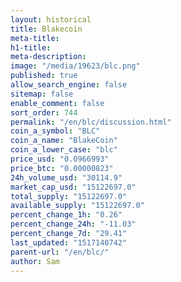 ```yaml
---
layout: historical
title: Blakecoin
meta-title: 
h1-title: 
meta-description: 
image: "/media/19623/blc.png"
published: true
allow_search_engine: false
sitemap: false
enable_comment: false
sort_order: 744
permalink: "/en/blc/discussion.html"
coin_a_symbol: "BLC"
coin_a_name: "BlakeCoin"
coin_a_lower_case: "blc"
price_usd: "0.0966993"
price_btc: "0.00000823"
24h_volume_usd: "30114.9"
market_cap_usd: "15122697.0"
total_supply: "15122697.0"
available_supply: "15122697.0"
percent_change_1h: "0.26"
percent_change_24h: "-11.03"
percent_change_7d: "29.41"
last_updated: "1517140742"
parent-url: "/en/blc/"
author: Sam
---
```


